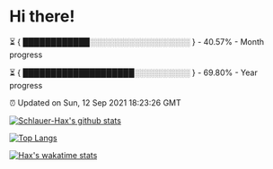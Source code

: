 # Hi there!

⏳ { ████████████░░░░░░░░░░░░░░░░░░ } - 40.57% - Month progress

⏳ { ████████████████████░░░░░░░░░░ } - 69.80% - Year progress

⏰ Updated on Sun, 12 Sep 2021 18:23:26 GMT


[![Schlauer-Hax's github stats](https://github-readme-stats.vercel.app/api?username=Schlauer-Hax&show_icons=true&theme=dark&count_private=true)](https://github.com/Schlauer-Hax)


[![Top Langs](https://github-readme-stats.vercel.app/api/top-langs/?username=Schlauer-Hax&layout=compact&theme=dark)](https://github.com/Schlauer-Hax?tab=repositories)


[![Hax's wakatime stats](https://github-readme-stats.vercel.app/api/wakatime?username=Hax&theme=dark)](https://wakatime.com/@Hax)

